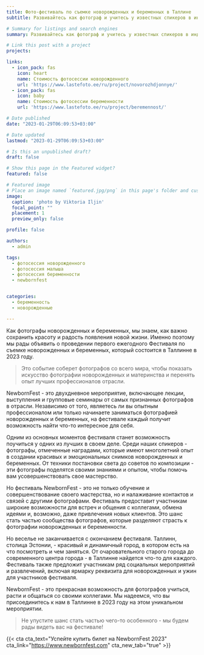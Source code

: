 ```yaml
---
title: Фото-фестиваль по съемке новорожденных и беременных в Таллине
subtitle: Развивайтесь как фотограф и учитесь у известных спикеров в индустрии

# Summary for listings and search engines
summary: Развивайтесь как фотограф и учитесь у известных спикеров в индустрии

# Link this post with a project
projects: 

links:
  - icon_pack: fas
    icon: heart
    name: Стоимость фотосессии новорожденного
    url: 'https://www.lastefoto.ee/ru/project/novorozhdjonnye/'
  - icon_pack: fas
    icon: baby
    name: Стоимость фотосессии беременности
    url: 'https://www.lastefoto.ee/ru/project/beremennost/'

# Date published
date: "2023-01-29T06:09:53+03:00"

# Date updated
lastmod: "2023-01-29T06:09:53+03:00"

# Is this an unpublished draft?
draft: false

# Show this page in the Featured widget?
featured: false

# Featured image
# Place an image named `featured.jpg/png` in this page's folder and customize its options here.
image:
  caption: 'photo by Viktoria Iljin'
  focal_point: ""
  placement: 1
  preview_only: false

profile: false

authors:
  - admin

tags:
  - фотосессия новорожденного
  - фотосессия малыша
  - фотосессия беременности
  - newbornfest


categories:
  - беременность
  - новорожденные

---
```

Как фотографы новорожденных и беременных, мы знаем, как важно сохранить красоту и радость появления новой жизни. Именно поэтому мы рады объявить о проведении первого ежегодного Фестиваля по съемке новорожденных и беременных, который состоится в Таллинне в 2023 году. 

>Это событие соберет фотографов со всего мира, чтобы показать искусство фотографии новорожденных и материнства и перенять опыт лучших профессионалов отрасли. 

NewbornFest - это двухдневное мероприятие, включающее лекции, выступления и групповые семинары от самых признанных фотографов в отрасли. Независимо от того, являетесь ли вы опытным профессионалом или только начинаете заниматься фотографией новорожденных и беременных, на фестивале каждый получит возможность найти что-то интересное для себя. 

Одним из основных моментов фестиваля станет возможность поучиться у одних из лучших в своем деле. Среди наших спикеров - фотографы, отмеченные наградами, которые имеют многолетний опыт в создании красивых и эмоциональных снимков новорожденных и беременных. От техники постановки света до советов по композиции - эти фотографы поделятся своими знаниями и опытом, чтобы помочь вам усовершенствовать свое мастерство. 

Но фестиваль NewbornFest - это не только обучение и совершенствование своего мастерства, но и налаживание контактов и связей с другими фотографами. Фестиваль предоставит участникам широкие возможности для встреч и общения с коллегами, обмена идеями и, возможно, даже привлечения новых клиентов. Это шанс стать частью сообщества фотографов, которые разделяют страсть к фотографии новорожденных и беременности. 

Но веселье не заканчивается с окончанием фестиваля. Таллинн, столица Эстонии, - красивый и динамичный город, в котором есть на что посмотреть и чем заняться. От очаровательного старого города до современного центра города - в Таллинне найдется что-то для каждого. Фестиваль также предложит участникам ряд социальных мероприятий и развлечений, включая ярмарку реквизита для новорожденных и ужин для участников фестиваля. 

NewbornFest - это прекрасная возможность для фотографов учиться, расти и общаться со своими коллегами. Мы надеемся, что вы присоединитесь к нам в Таллинне в 2023 году на этом уникальном мероприятии. 

> Не упустите шанс стать частью чего-то особенного - мы будем рады видеть вас на фестивале!

{{< cta cta_text="Успейте купить билет на NewbornFest 2023" cta_link="https://www.newbornfest.com" cta_new_tab="true" >}}